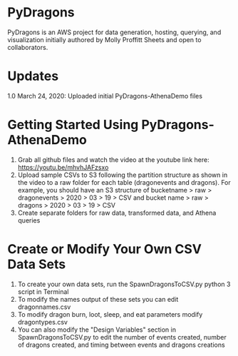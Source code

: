 # PyDragons
PyDragons is an AWS project for data generation, hosting, querying, and visualization initially authored by Molly Proffitt Sheets and open to collaborators.

# Updates
1.0 March 24, 2020: Uploaded initial PyDragons-AthenaDemo files

# Getting Started Using PyDragons-AthenaDemo
1. Grab all github files and watch the video at the youtube link here: https://youtu.be/mhvhJAFzsxo
2. Upload sample CSVs to S3 following the partition structure as shown in the video to a raw folder for each table (dragonevents and dragons). For example, you should have an S3 structure of bucketname > raw > dragonevents > 2020 > 03 > 19 > CSV and bucket name > raw > dragons > 2020 > 03 > 19 > CSV
3. Create separate folders for raw data, transformed data, and Athena queries

# Create or Modify Your Own CSV Data Sets
1. To create your own data sets, run the SpawnDragonsToCSV.py python 3 script in Terminal 
2. To modify the names output of these sets you can edit dragonnames.csv
3. To modify dragon burn, loot, sleep, and eat parameters modify dragontypes.csv
4. You can also modify the "Design Variables" section in SpawnDragonsToCSV.py to edit the number of events created,
number of dragons created, and timing between events and dragons creations
